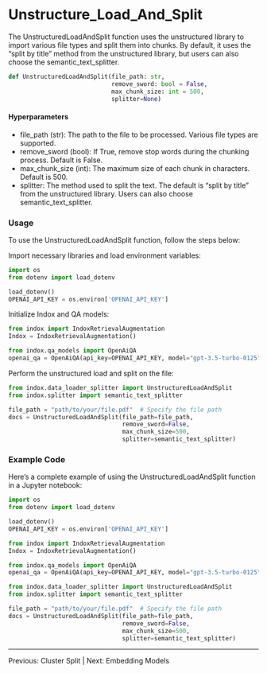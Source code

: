 # Unstructure\_Load\_And\_Split

The UnstructuredLoadAndSplit function uses the unstructured library to import various file types and split them into chunks. By default, it uses the “split by title” method from the unstructured library, but users can also choose the semantic\_text\_splitter.

```python
def UnstructuredLoadAndSplit(file_path: str,
                             remove_sword: bool = False,
                             max_chunk_size: int = 500,
                             splitter=None)
```

#### Hyperparameters

* file\_path (str): The path to the file to be processed. Various file types are supported.
* remove\_sword (bool): If True, remove stop words during the chunking process. Default is False.
* max\_chunk\_size (int): The maximum size of each chunk in characters. Default is 500.
* splitter: The method used to split the text. The default is “split by title” from the unstructured library. Users can also choose semantic\_text\_splitter.

### Usage

To use the UnstructuredLoadAndSplit function, follow the steps below:

Import necessary libraries and load environment variables:

```python
import os
from dotenv import load_dotenv

load_dotenv()
OPENAI_API_KEY = os.environ['OPENAI_API_KEY']
```

Initialize Indox and QA models:

```python
from indox import IndoxRetrievalAugmentation
Indox = IndoxRetrievalAugmentation()

from indox.qa_models import OpenAiQA
openai_qa = OpenAiQA(api_key=OPENAI_API_KEY, model="gpt-3.5-turbo-0125")
```

Perform the unstructured load and split on the file:

```python
from indox.data_loader_splitter import UnstructuredLoadAndSplit
from indox.splitter import semantic_text_splitter

file_path = "path/to/your/file.pdf"  # Specify the file path
docs = UnstructuredLoadAndSplit(file_path=file_path,
                                remove_sword=False,
                                max_chunk_size=500,
                                splitter=semantic_text_splitter)
```

### Example Code

Here’s a complete example of using the UnstructuredLoadAndSplit function in a Jupyter notebook:

```python
import os
from dotenv import load_dotenv

load_dotenv()
OPENAI_API_KEY = os.environ['OPENAI_API_KEY']

from indox import IndoxRetrievalAugmentation
Indox = IndoxRetrievalAugmentation()

from indox.qa_models import OpenAiQA
openai_qa = OpenAiQA(api_key=OPENAI_API_KEY, model="gpt-3.5-turbo-0125")

from indox.data_loader_splitter import UnstructuredLoadAndSplit
from indox.splitter import semantic_text_splitter

file_path = "path/to/your/file.pdf"  # Specify the file path
docs = UnstructuredLoadAndSplit(file_path=file_path,
                                remove_sword=False,
                                max_chunk_size=500,
                                splitter=semantic_text_splitter)
```

***

Previous: Cluster Split | Next: Embedding Models
